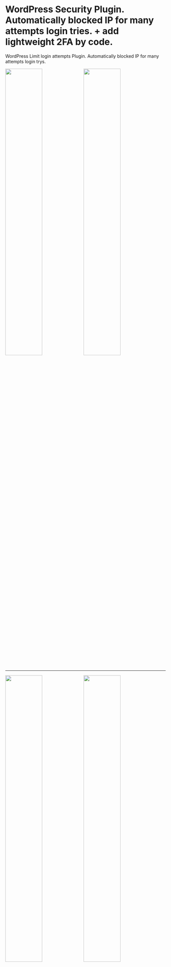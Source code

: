 # WordPress Security Plugin. Automatically blocked IP for many attempts login tries. + add lightweight 2FA by code.

WordPress Limit login attempts Plugin. Automatically blocked IP for many attempts login trys.

<div class="display: block; margin: 30px auto;">
<img src="https://i.imgur.com/eACz2Bj.png" width="48%">
<img src="https://i.imgur.com/Cxj1ZGp.png" width="48%">
</div>

<hr>
<div class="display: block; margin: 30px auto;">
<img src="https://i.imgur.com/0UBBPBs.png" width="48%">
<img src="https://i.imgur.com/3pzgpil.png" width="48%">
</div>

<hr>
<div class="display: block; margin: 30px auto;">
<img src="https://i.imgur.com/QUs4KQc.png" width="48%">
<img src="https://i.imgur.com/EKw2F0j.png" width="48%">
</div>
